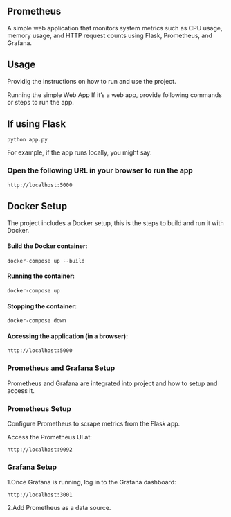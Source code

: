 ## Prometheus 
 A simple web application that monitors system metrics such as CPU usage, memory usage, and HTTP request counts using Flask, Prometheus, and Grafana.

## Usage
Providig the instructions on how to run and use the project.

Running the simple Web App
If it’s a web app, provide following commands or steps to run the app.

## If using Flask
```
python app.py
```

For example, if the app runs locally, you might say:


### Open the following URL in your browser to run the app
```
http://localhost:5000
```
## Docker Setup
The project includes a Docker setup, this is the steps to build and run it with Docker.

#### Build the Docker container:
```
docker-compose up --build
```
#### Running the container:
```
docker-compose up
```
#### Stopping the container:
```
docker-compose down
```
#### Accessing the application (in a browser):
```
http://localhost:5000
```

### Prometheus and Grafana Setup

 Prometheus and Grafana are integrated into project and how to setup and access it.

###  Prometheus Setup
Configure Prometheus to scrape metrics from the Flask app.

Access the Prometheus UI at:
```
http://localhost:9092
```
### Grafana Setup

1.Once Grafana is running, log in to the Grafana dashboard:
```
http://localhost:3001
```
2.Add Prometheus as a data source.
